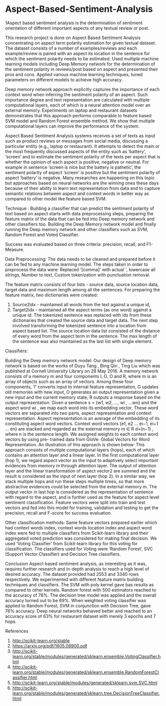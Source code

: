 
# Aspect-Based-Sentiment-Analysis
1Aspect based sentiment analysis is the determination of sentiment orientation of different important aspects of any textual review or post. 

This research project is done on Aspect Based Sentiment Analysis concentrating on aspect term polarity estimation for given textual dataset. The dataset consists of a number of examples/reviews and each example/review is paired with an aspect its location in the sentence for which the sentiment polarity needs to be estimated. Used multiple machine learning models including Deep Memory network for the determination of the sentiment polarity in reviews/post based on aspect and presented their pros and cons. Applied various machine learning techniques, tuned parameters on different models to achieve high accuracy. 

Deep memory network approach explicitly captures the importance of each context word when inferring the sentiment polarity of an aspect. Such importance degree and text representation are calculated with multiple computational layers, each of which is a neural attention model over an external memory. Experiments on laptop and restaurant datasets demonstrates that this approach performs comparable to feature based SVM model and Random Forest ensemble method. We show that multiple computational layers can improve the performance of the system.

Aspect Based Sentiment Analysis systems receives a set of texts as input such as product reviews or messages from social media, discussing a particular entity (e.g., laptop or restaurant). It attempts to detect the main or the most frequently discussed aspects of the entity such as ‘battery’, ‘screen’ and to estimate the sentiment polarity of the texts per aspect that is whether the opinion of each aspect is positive, negative or neutral. For example in sentence ‘screen is nice but the battery is pathetic’, the sentiment polarity of aspect ‘screen’ is positive but the sentiment polarity of aspect ‘battery’ is negative.
Many researches are happening on this topic but approaches based on neural networks are the winning ones these days because of their ability to learn text representation from data and to capture semantic relations between aspect and context words in better way as compared to other model like feature based SVM.

Technique :
Building a classifier that can predict the sentiment polarity of text based on aspect starts with data preprocessing steps, preparing the feature matrix of the data that can be fed into Deep memory network and other classifiers too. Building the Deep Memory network model and finally running the Deep memory network and other classifiers such as SVM, Random Forest and Voted Classifier. 

Success was evaluated based on three criteria: precision, recall, and F1-Measure.

Data Preprocessing:
The data needs to be cleaned and prepared before it can be fed to any machine learning model.
The steps taken in order to preprocess the data were: 
Replaced '[comma]' with actual ', lowercase all strings, Number to text, Custom tokenization with punctuation removal.

The feature matrix consists of four lists - source data, source location data, target data and maximum length among all the sentences. For preparing the feature matrix, two dictionaries were created: 
1. Source2idx - maintained all words from the text against a unique id, 
2. Target2idx - maintained all the aspect terms (as one word) against a unique id. 
The tokenized sentence was replaced with ids from these dictionaries that created the source data and target data. The next
step involved transforming the tokenized sentence into a location from aspect based list. The source location data list consisted of the distance of every word from the aspect term in the sentence. The max length of the sentence was also maintained as the last list with single element.

Classifiers:

Building the Deep memory network model:
Our design of Deep memory network is based on the works of Duyu Tang , Bing Qin , Ting Liu which was published at Cornell University Library on 28 May 2016. A memory network consists of a memory m and four components I, G, O and R, where m is an array of objects such as an array of vectors. Among these four components, ‘I’ converts input to internal feature representation, G updates old memories with new input, O generates an output representation given a new input and the current memory state, R outputs a response based on the output representation. Given a sentence s = {w1, w2, ..., wi , ...wn} and the aspect word wi , we map each word into its embedding vector. These word vectors are separated into two parts, aspect representation and context representation. Aspect representation is an average of the embedding of its constituting aspect word vectors. Context word vectors {e1, e2 ... ei−1, ei+1 ... en} are stacked and regarded as the external memory m ∈ R d×(n−1) , where n is the sentence length. We assigned weights to each context word vectors by using pre- trained data from GloVe: Global Vectors for Word Representation. An illustration of this approach is shown below: This approach consists of multiple computational layers (hops), each of which contains an attention layer and a linear layer. In the first computational layer (hop 1), we regard aspect vector as the input to adaptively select important evidences from memory m through attention layer.
The output of attention layer and the linear transformation of aspect vector2 are summed and the result is considered as the input of next layer (hop 2). In a similar way, we stack multiple hops and run these steps multiple times, so that more abstractive evidences could be selected from the external memory m. The output vector in last hop is considered as the representation of sentence
with regard to the aspect, and is further used as the feature for aspect level sentiment classification. Feature vectors were split into train and test vectors and fed into this model for training, validation and testing to get the precision, recall and F-score for success evaluation. 

Other classification methods:
Same feature vectors prepared earlier which had context words index, context words location index and aspect word index were fed to multiple classifiers from Scikit-learn library and their aggregated voted prediction was considered for making final decision. We used ‘Voting Classifier’ from Scikit-learn library for this voting for classification. The classifiers used for
Voting were ‘Random Forest’, SVC (Support Vector Classifier) and Decision Tree classifiers.

Conclusion
Aspect based sentiment analysis, as interesting as it was, requires further research and in-depth analysis to reach a high level of desired accuracy. The dataset provided had 2553 and 3340 rows respectively. We experimented with different feature matrix building techniques and classifiers. The SVM with poly kernel gave bas results as compared to other kernels. Random forest with 500 estimators reached to the accuracy of 78%. The decision tree model was applied and the overall accuracy turned out to be 69%. When weighted voting classifier was applied to Random Forest, SVM in conjunction with Decision Tree, gave 76% accuracy. Deep neural networks behaved better and reached to an accuracy score of 63% for restaurant dataset with merely 3 epochs and 7 hops. 

References
1. http://scikit-learn.org/stable
2. https://arxiv.org/pdf/1605.08900.pdf
3. http://scikit-learn.org/stable/modules/generated/sklearn.ensemble.VotingClassifier.html
4. http://scikit-learn.org/stable/modules/generated/sklearn.ensemble.RandomForestClassifier.html
5. http://scikit-learn.org/stable/modules/generated/sklearn.svm.SVC.html
6. http://scikit-learn.org/stable/modules/generated/sklearn.tree.DecisionTreeClassifier.html
